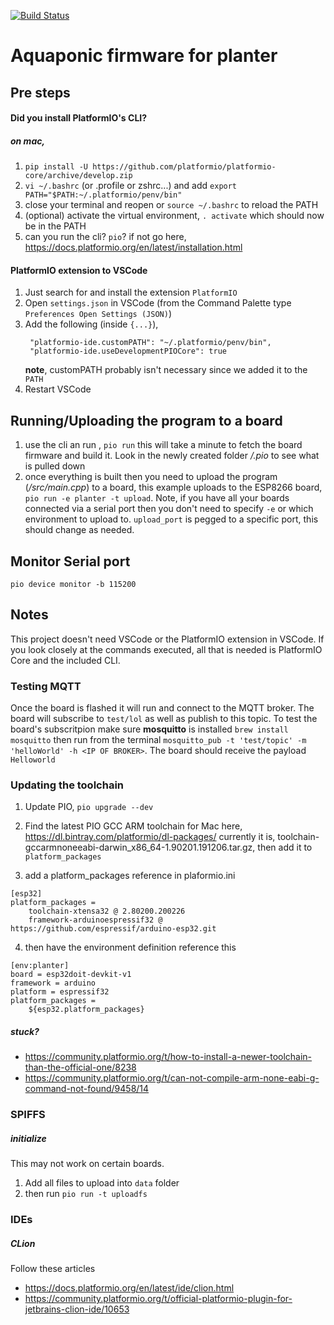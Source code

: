 [![Build Status](https://travis-ci.org/acme-iot/aqua-bed-firmware.svg)](https://travis-ci.org/acme-iot/aqua-bed-firmware)

# Aquaponic firmware for planter

## Pre steps

#### Did you install PlatformIO's CLI?

##### on mac,
1. `pip install -U https://github.com/platformio/platformio-core/archive/develop.zip`
2. `vi ~/.bashrc` (or .profile or zshrc...) and add `export PATH="$PATH:~/.platformio/penv/bin"`
3. close your terminal and reopen or `source ~/.bashrc` to reload the PATH
4. (optional) activate the virtual environment, `. activate` which should now be in the PATH
5. can you run the cli? `pio`? if not go here, https://docs.platformio.org/en/latest/installation.html

#### PlatformIO extension to VSCode
1. Just search for and install the extension `PlatformIO`
2. Open `settings.json` in VSCode (from the Command Palette type `Preferences Open Settings (JSON)`)
3. Add the following (inside `{...}`),
   ```
    "platformio-ide.customPATH": "~/.platformio/penv/bin",
    "platformio-ide.useDevelopmentPIOCore": true
   ```
    **note**, customPATH probably isn't necessary since we added it to the `PATH` 
4. Restart VSCode

## Running/Uploading the program to a board
1. use the cli an run , `pio run` this will take a minute to fetch the board firmware and build it. Look in the newly created folder */.pio* to see what is pulled down
2. once everything is built then you need to upload the program (*/src/main.cpp*) to a board, this example uploads to the ESP8266 board, `pio run -e planter -t upload`. Note, if you have all your boards connected via a serial port then you don't need to specify `-e` or which environment to upload to. `upload_port` is pegged to a specific port, this should change as needed.

## Monitor Serial port
`pio device monitor -b 115200`

## Notes
This project doesn't need VSCode or the PlatformIO extension in VSCode. If you look closely at the commands executed, all that is needed is PlatformIO Core and the included CLI.

### Testing MQTT
Once the board is flashed it will run and connect to the MQTT broker. The board will subscribe to `test/lol` as well as publish to this topic. To test the board's subscritpion make sure **mosquitto** is installed `brew install mosquitto` then run from the terminal `mosquitto_pub -t 'test/topic' -m 'helloWorld' -h <IP OF BROKER>`. The board should receive the payload `Helloworld`

### Updating the toolchain

1. Update PIO, `pio upgrade --dev`

2. Find the latest PIO GCC ARM toolchain for Mac here, https://dl.bintray.com/platformio/dl-packages/
currently it is, toolchain-gccarmnoneeabi-darwin_x86_64-1.90201.191206.tar.gz, then add it to `platform_packages`

3. add a platform_packages reference in plaformio.ini
```
[esp32]
platform_packages =
    toolchain-xtensa32 @ 2.80200.200226
    framework-arduinoespressif32 @ https://github.com/espressif/arduino-esp32.git
```

4. then have the environment definition reference this
```
[env:planter]
board = esp32doit-devkit-v1
framework = arduino
platform = espressif32
platform_packages =
    ${esp32.platform_packages}
```

##### stuck?
- https://community.platformio.org/t/how-to-install-a-newer-toolchain-than-the-official-one/8238
- https://community.platformio.org/t/can-not-compile-arm-none-eabi-g-command-not-found/9458/14


### SPIFFS

##### initialize

This may not work on certain boards.

1. Add all files to upload into `data` folder
2. then run `pio run -t uploadfs`

### IDEs

##### CLion

Follow these articles
- https://docs.platformio.org/en/latest/ide/clion.html
- https://community.platformio.org/t/official-platformio-plugin-for-jetbrains-clion-ide/10653